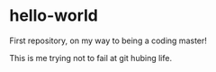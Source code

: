 # hello-world
First repository, on my way to being a coding master!

This is me trying not to fail at git hubing life.

